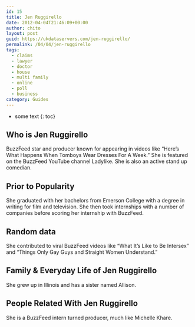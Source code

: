 ```yaml
---
id: 15
title: Jen Ruggirello
date: 2012-04-04T21:46:09+00:00
author: chito
layout: post
guid: https://ukdataservers.com/jen-ruggirello/
permalink: /04/04/jen-ruggirello
tags:
  - claims
  - lawyer
  - doctor
  - house
  - multi family
  - online
  - poll
  - business
category: Guides
---
```


* some text
{: toc}


## Who is  Jen Ruggirello
                  
                  
                  
BuzzFeed star and producer known for appearing in videos like &#8220;Here&#8217;s What Happens When Tomboys Wear Dresses For A Week.&#8221; She is featured on the BuzzFeed YouTube channel Ladylike. She is also an active stand up comedian. 
                  
                
                
                
## Prior to Popularity 
                  
                  
                  
She graduated with her bachelors from Emerson College with a degree in writing for film and television. She then took internships with a number of companies before scoring her internship with BuzzFeed.
                  
                
                
                
## Random data 
                  
                  
                  
She contributed to viral BuzzFeed videos like &#8220;What It&#8217;s Like to Be Intersex&#8221; and &#8220;Things Only Gay Guys and Straight Women Understand.&#8221;
                  
                
                
                
## Family & Everyday Life of Jen Ruggirello
                  
                  
                  
She grew up in Illinois and has a sister named Allison.
                  
                
                
                
## People Related With  Jen Ruggirello
                  
                  
                  
She is a BuzzFeed intern turned producer, much like Michelle Khare.
                  
                
              
            
          
          
          
    
    
  
